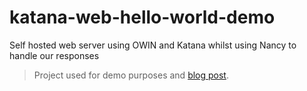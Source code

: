 # katana-web-hello-world-demo
Self hosted web server using OWIN and Katana whilst using Nancy to handle our responses

> Project used for demo purposes and [blog post](http://zirafon-blog.blogspot.co.uk/2015/03/intro-into-owin-specification-and-hello.html).